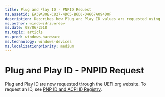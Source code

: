 ```yaml
---
title: Plug and Play ID - PNPID Request
ms.assetid: EA39A80E-C827-4D65-B6D0-04667A094D0F
description: Describes how Plug and Play ID values are requested using the UEFI website.
ms.author: windowsdriverdev
ms.date: 08/06/2018
ms.topic: article
ms.prod: windows-hardware
ms.technology: windows-devices
ms.localizationpriority: medium
---
```


# Plug and Play ID - PNPID Request


Plug and Play ID are now requested through the UEFI.org website. To request an ID, see [PNP ID and ACPI ID Registry](https://www.uefi.org/PNP_ACPI_Registry).

